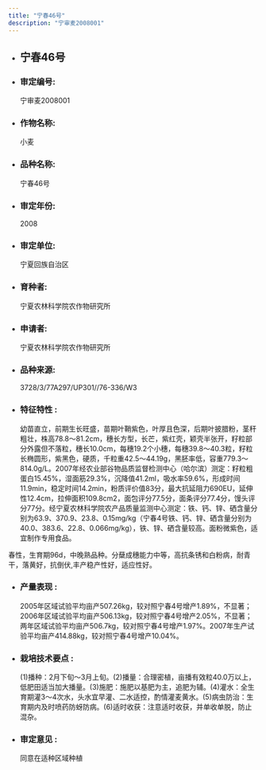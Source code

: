 ```yaml
---
title: "宁春46号"
description: "宁审麦2008001"
---
```

* ## 宁春46号
* ###  审定编号:  
   宁审麦2008001

*  ### 作物名称:  
   小麦

*   ###  品种名称: 
    宁春46号

*   ### 审定年份: 
    2008

*   ### 审定单位:  
    宁夏回族自治区

*   ### 育种者:  
    宁夏农林科学院农作物研究所

*   ### 申请者:  
    宁夏农林科学院农作物研究所

*   ### 品种来源:  
    3728/3/77A297/UP301//76-336/W3

*   ### 特征特性 : 
    幼苗直立，前期生长旺盛，苗期叶鞘紫色，叶厚且色深，后期叶披腊粉，茎秆粗壮，株高78.8～81.2cm，穗长方型，长芒，紫红壳，颖壳半张开，籽粒部分外露但不落粒，穗长10.0cm，每穗19.2个小穗，每穗39.8～40.3粒，籽粒长椭圆形，紫黑色，硬质，千粒重42.5～44.19g，黑胚率低，容重779.3～814.0g/L。2007年经农业部谷物品质监督检测中心（哈尔滨）测定：籽粒粗蛋白15.45%，湿面筋29.3%，沉降值41.2ml，吸水率59.6%，形成时间11.9min，稳定时间14.2min，粉质评价值83分，最大抗延阻力690EU，延伸性12.4cm，拉伸面积109.8cm2，面包评分77.5分，面条评分77.4分，馒头评分77分。经宁夏农林科学院农产品质量监测中心测定：铁、钙、锌、硒含量分别为63.9、370.9、23.8、0.15mg/kg（宁春4号铁、钙、锌、硒含量分别为40.0、383.6、22.8、0.066mg/kg），铁、锌、硒含量较高。面粉微紫色，适宜制作专用食品。
春性，生育期96d，中晚熟品种。分蘖成穗能力中等，高抗条锈和白粉病，耐青干，落黄好，抗倒伏,丰产稳产性好，适应性好。


*   ### 产量表现 : 
    2005年区域试验平均亩产507.26kg，较对照宁春4号增产1.89%，不显著；2006年区域试验平均亩产506.13kg，较对照宁春4号增产2.05%，不显著；两年区域试验平均亩产506.7kg，较对照宁春4号增产1.97%。2007年生产试验平均亩产414.88kg，较对照宁春4号增产10.04%。

*   ### 栽培技术要点 : 
    (1)播种：2月下旬～3月上旬。(2)播量：合理密植，亩播有效粒40.0万以上，低肥田适当加大播量。(3)施肥：施肥以基肥为主，追肥为辅。(4)灌水：全生育期灌3～4次水，头水宜早灌、二水适控，酌情灌麦黄水。(5)病虫防治：生育期内及时喷药防蚜防病。(6)适时收获：注意适时收获，并单收单脱，防止混杂。

*   ### 审定意见 : 
    同意在适种区域种植
